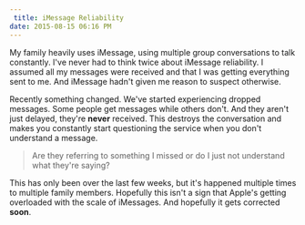 ```yaml
---
 title: iMessage Reliability
date: 2015-08-15 06:16 PM
---
```


My family heavily uses iMessage, using multiple group conversations to talk constantly. I've never had to think twice about iMessage reliability. I assumed all my messages were received and that I was getting everything sent to me. And iMessage hadn't given me reason to suspect otherwise.

Recently something changed. We've started experiencing dropped messages. Some people get messages while others don't. And they aren't just delayed, they're **never** received. This destroys the conversation and makes you constantly start questioning the service when you don't understand a message.

> Are they referring to something I missed or do I just not understand what they're saying?

This has only been over the last few weeks, but it's happened multiple times to multiple family members. Hopefully this isn't a sign that Apple's getting overloaded with the scale of iMessages. And hopefully it gets corrected **soon**.